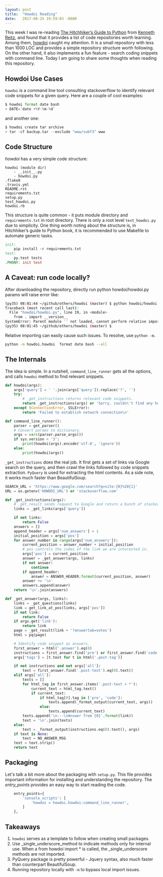 ```yaml
---
layout: post
title:  "Howdoi Reading"
date:   2017-08-25 19:59:03 -0800
---
```

This week I was re-reading [The Hitchhiker’s Guide to Python](http://docs.python-guide.org/en/latest/) from [Kenneth Reitz](https://www.kennethreitz.org/), and found that it provides a list of code repositories worth learning. Among them, [howdoi](https://github.com/gleitz/howdoi) caught my attention. It is a small repository with less than 1000 LOC and provides a simple repository structure worth following. On the other hand, it also implements a fun feature - search coding snippets with command line. Today I am going to share some thoughts when reading this repository.

## Howdoi Use Cases
``howdoi`` is a command line tool consulting stackoverflow to identify relevant code snippets for a given query. Here are a couple of cool examples:

```python
$ howdoi format date bash
> DATE=`date +%Y-%m-%d`
```

and another one:

```python
$ howdoi create tar archive
> tar -cf backup.tar --exclude "www/subf3" www
```

## Code Structure
*howdoi* has a very simple code structure:

```
howdoi (module dir)
    - __init__.py
    - howdoi.py
.flake8
.travis.yml
README.rst
requirements.txt
setup.py
test_howdoi.py
howdoi.rb
```

This structure is quite common - it puts module directory and ``requirements.txt`` in root directory. There is only a root level ``test_howdoi.py`` due to simplicity. One thing worth noting about the structure is, in Hitchhiker’s guide to Python book, it is recommended to use Makefile to automate generic tasks. 

```makefile
init:
    pip install -r requirements.txt
test:
    py.test tests
.PHONY: init test
```

## A Caveat: run code locally?
After downloading the repository, directly run python howdoi/howdoi.py params will raise error like:

```bash
(py35) 08:01:44 ~/github/others/howdoi (master) $ python howdoi/howdoi.py  format date bash --all
Traceback (most recent call last):
  File "howdoi/howdoi.py", line 19, in <module>
    from . import __version__
SystemError: Parent module '' not loaded, cannot perform relative import
(py35) 08:01:45 ~/github/others/howdoi (master) $ 
```

Relative importing can easily cause such issues. To resolve, use ``python -m``.

```bash
python -m howdoi.howdoi  format date bash --all
```

## The Internals
The idea is simple. In a nutshell, ``command_line_runner`` gets all the options, and calls ``howdoi`` method to find relevant snippets.

```python
def howdoi(args):
    args['query'] = ' '.join(args['query']).replace('?', '')
    try:
        # _get_instructions returns relevant code snippets.
        return _get_instructions(args) or 'Sorry, couldn\'t find any help with that topic\n'
    except (ConnectionError, SSLError):
        return 'Failed to establish network connection\n'

def command_line_runner():
    parser = get_parser()
    # Convert params to dictionary.
    args = vars(parser.parse_args())
    if sys.version < '3':
        print(howdoi(args).encode('utf-8', 'ignore'))
    else:
        print(howdoi(args))
```

``_get_instructions`` does the real job. It first gets a set of links via Google search on the query, and then crawl the links followed by code snippets extraction. ``PyQuery`` is used for extracting the html contents. As a side note, it works much faster than BeautifulSoup.

```python
SEARCH_URL = 'https://www.google.com/search?q=site:{0}%20{1}'
URL = os.getenv('HOWDOI_URL') or 'stackoverflow.com'

def _get_instructions(args):
    # _get_result sends request to Google and return a bunch of stackoverflow links.
    links = _get_links(args['query'])

    if not links:
        return False
    answers = []
    append_header = args['num_answers'] > 1
    initial_position = args['pos']
    for answer_number in range(args['num_answers']):
        current_position = answer_number + initial_position
        # pos controls the index of the link we are interested in.
        args['pos'] = current_position
        answer = _get_answer(args, links)
        if not answer:
            continue
        if append_header:
            answer = ANSWER_HEADER.format(current_position, answer)
        answer += '\n'
        answers.append(answer)
    return '\n'.join(answers)

def _get_answer(args, links):
    links = _get_questions(links)
    link = get_link_at_pos(links, args['pos'])
    if not link:
        return False
    if args.get('link'):
        return link
    page = _get_result(link + '?answertab=votes')
    html = pq(page)

    # Identify code snippet as answers.
    first_answer = html('.answer').eq(0)
    instructions = first_answer.find('pre') or first_answer.find('code')
    args['tags'] = [t.text for t in html('.post-tag')]

    if not instructions and not args['all']:
        text = first_answer.find('.post-text').eq(0).text()
    elif args['all']:
        texts = []
        for html_tag in first_answer.items('.post-text > *'):
            current_text = html_tag.text()
            if current_text:
                if html_tag[0].tag in ['pre', 'code']:
                    texts.append(_format_output(current_text, args))
                else:
                    texts.append(current_text)
        texts.append('\n---\nAnswer from {0}'.format(link))
        text = '\n'.join(texts)
    else:
        text = _format_output(instructions.eq(0).text(), args)
    if text is None:
        text = NO_ANSWER_MSG
    text = text.strip()
    return text
```

## Packaging
Let's talk a bit more about the packaging with  ``setup.py``. This file provides important information for installing and understanding the repository. The *entry_points* provides an easy way to start reading the code.

```python
    entry_points={
        'console_scripts': [
            'howdoi = howdoi.howdoi:command_line_runner',
        ]
    },
```

## Takeaways

1. ``howdoi`` serves as a template to follow when creating small packages.
2. Use _single_underscore_method to indicate methods only for internal use. When a from howdoi import * is called, the _single_underscore methods are not imported.
3. PyQuery package is pretty powerful - Jquery syntax, also much faster than counterpart BeautifulSoup.
4. Running repository locally with `-m` to bypass local import issues.